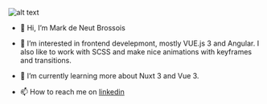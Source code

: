 ![alt text](https://github.com/[username]/[reponame]/blob/[branch]/image.jpg?raw=true)


- 👋 Hi, I’m Mark de Neut Brossois
- 👀 I’m interested in frontend develepmont, mostly VUE.js 3 and Angular. I also like to work with SCSS and make nice animations with keyframes and transitions.
- 🌱 I’m currently learning more about Nuxt 3 and Vue 3.

- 📫 How to reach me on [linkedin](https://www.linkedin.com/in/mark-de-neut-brossois-69691a91)

<!---
mBrossois/mBrossois is a ✨ special ✨ repository because its `README.md` (this file) appears on your GitHub profile.
You can click the Preview link to take a look at your changes.
--->
